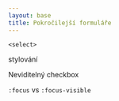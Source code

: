 ```yaml
---
layout: base
title: Pokročilejší formuláře
---
```


`<select>`

stylování

Neviditelný checkbox

`:focus` vs `:focus-visible`
